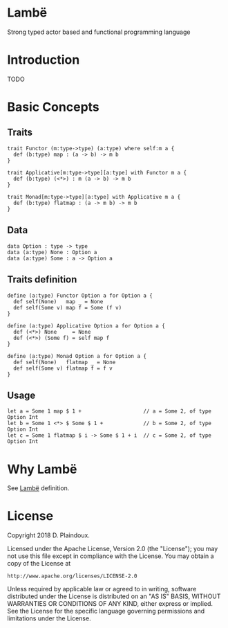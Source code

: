 # Lambë 

Strong typed actor based and functional programming language

# Introduction

TODO

# Basic Concepts

## Traits

``` 
trait Functor (m:type->type) (a:type) where self:m a {
  def (b:type) map : (a -> b) -> m b
}

trait Applicative[m:type->type][a:type] with Functor m a {
  def (b:type) (<*>) : m (a -> b) -> m b
}

trait Monad[m:type->type][a:type] with Applicative m a {
  def (b:type) flatmap : (a -> m b) -> m b
}
```

## Data

```
data Option : type -> type
data (a:type) None : Option a
data (a:type) Some : a -> Option a
```

## Traits definition

```
define (a:type) Functor Option a for Option a {
  def self(None)   map _ = None
  def self(Some v) map f = Some (f v)
}

define (a:type) Applicative Option a for Option a {
  def (<*>) None     = None
  def (<*>) (Some f) = self map f
}

define (a:type) Monad Option a for Option a {
  def self(None)   flatmap _ = None
  def self(Some v) flatmap f = f v
}
```

## Usage

```
let a = Some 1 map $ 1 +                    // a = Some 2, of type Option Int 
let b = Some 1 <*> $ Some $ 1 +             // b = Some 2, of type Option Int 
let c = Some 1 flatmap $ i -> Some $ 1 + i  // c = Some 2, of type Option Int 
```

# Why Lambë

See [Lambë](http://tolkiengateway.net/wiki/Lambë) definition.

# License

Copyright 2018 D. Plaindoux.

Licensed under the Apache License, Version 2.0 (the "License");
you may not use this file except in compliance with the License.
You may obtain a copy of the License at

    http://www.apache.org/licenses/LICENSE-2.0

Unless required by applicable law or agreed to in writing, software
distributed under the License is distributed on an "AS IS" BASIS,
WITHOUT WARRANTIES OR CONDITIONS OF ANY KIND, either express or implied.
See the License for the specific language governing permissions and
limitations under the License.
